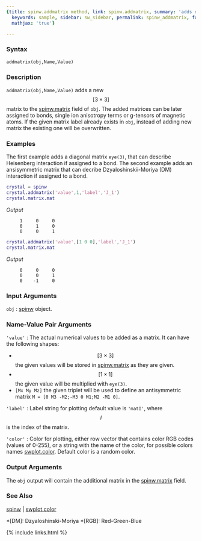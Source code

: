 ```yaml
---
{title: spinw.addmatrix method, link: spinw.addmatrix, summary: 'adds new [3x3] matrix',
  keywords: sample, sidebar: sw_sidebar, permalink: spinw_addmatrix, folder: spinw,
  mathjax: 'true'}

---
```

  
### Syntax
  
`addmatrix(obj,Name,Value)`
  
### Description
  
`addmatrix(obj,Name,Value)` adds a new $$[3\times 3]$$ matrix to the
[spinw.matrix](spinw_matrix) field of `obj`. The added matrices can be later assigned
to bonds, single ion anisotropy terms or g-tensors of magnetic atoms. If
the given matrix label already exists in `obj`, instead of adding new
matrix the existing one will be overwritten.
  
### Examples
  
The first example adds a diagonal matrix `eye(3)`, that can describe
Heisenberg interaction if assigned to a bond. The second example adds an
ansisymmetric matrix that can decribe Dzyaloshinskii-Moriya (DM)
interaction if assigned to a bond.
 
```matlab
crystal = spinw
crystal.addmatrix('value',1,'label','J_1')
crystal.matrix.mat
```
*Output*
```
     1     0     0
     0     1     0
     0     0     1
```
 
```matlab
crystal.addmatrix('value',[1 0 0],'label','J_1')
crystal.matrix.mat
```
*Output*
```
     0     0     0
     0     0     1
     0    -1     0
```
 
  
### Input Arguments
  
`obj`
: [spinw](spinw) object.
  
### Name-Value Pair Arguments
  
`'value'`
: The actual numerical values to be added as a matrix. It can have the
  following shapes:
  * $$[3\times 3]$$ the given values will be stored in [spinw.matrix](spinw_matrix) as
    they are given.
  * $$[1\times 1]$$ the given value will be multiplied with `eye(3)`.
  * `[Mx My Mz]` the given triplet will be used to define an
    antisymmetric matrix `M = [0 M3 -M2;-M3 0 M1;M2 -M1 0]`. 
  
`'label'`
: Label string for plotting default value is `'matI'`, where $$I$$ is the index
  of the matrix.
  
`'color'`
: Color for plotting, either row vector
  that contains color RGB codes (values of 0-255), or a string with the
  name of the color, for possible colors names [swplot.color](swplot_color). Default
  color is a random color.
  
### Output Arguments
  
The `obj` output will contain the additional matrix in the [spinw.matrix](spinw_matrix)
field.
  
### See Also
  
[spinw](spinw) \| [swplot.color](swplot_color)
 
*[DM]: Dzyaloshinski-Moriya
*[RGB]: Red-Green-Blue
 

{% include links.html %}

